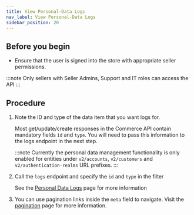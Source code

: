 ```yaml
---
title: View Personal-Data Logs
nav_label: View Personal-Data Logs
sidebar_position: 20
---
```


## Before you begin

- Ensure that the user is signed into the store with appropriate seller permissions.

:::note
Only sellers with Seller Admins, Support and IT roles can access the API
:::

## Procedure

1. Note the ID and type of the data item that you want logs for.

    Most get/update/create responses in the Commerce API contain mandatory fields `id` and `type`. You will need to pass this information to the logs endpoint in the next step.

   :::note
   Currently the personal data management functionality is only enabled for entities under `v2/accounts`, `v2/customers` and `v2/authentication-realms` URL prefixes.
   :::

2. Call the `logs` endpoint and specify the `id` and `type` in the filter

   See the [Personal Data Logs](/docs/api/personal-data/personal-data-logs) page for more information

3. You can use pagination links inside the `meta` field to navigate. Visit the [pagination](https://beta.elasticpath.dev/guides/Getting-Started/pagination) page for more information.
